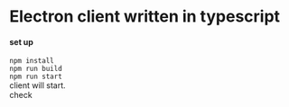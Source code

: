 # Electron client written in typescript

#### set up 
`npm install`    
`npm run build`    
`npm run start`    
client will start.     
check 